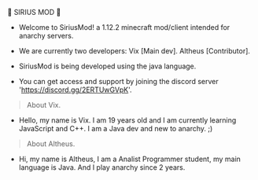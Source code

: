 🌌 SIRIUS MOD 🌌

- Welcome to SiriusMod! a 1.12.2 minecraft mod/client intended for anarchy servers.

- We are currently two developers: Vix [Main dev]. Altheus [Contributor].

- SiriusMod is being developed using the java language.

- You can get access and support by joining the discord server 'https://discord.gg/2ERTUwGVpK'.

> About Vix.

- Hello, my name is Vix. I am 19 years old and I am currently learning JavaScript and C++. I am a Java dev and new to anarchy. ;)

> About Altheus.

- Hi, my name is Altheus, I am a Analist Programmer student, my main language is Java. And I play anarchy since 2 years.
